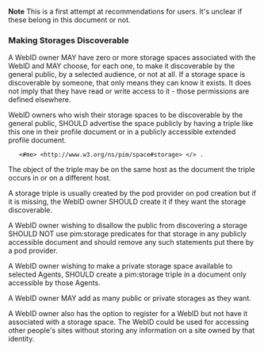 **Note** This is a first attempt at recommendations for users.  It's unclear if these belong in this document or not.

### Making Storages Discoverable

A WebID owner MAY have zero or more storage spaces associated with the WebID and MAY choose, for each one, to make it discoverable by the general public, by a selected audience, or not at all. If a storage space is discoverable by someone, that only means they can know it exists.  It does not imply that they have read or write access to it - those permissions are defined elsewhere.

WebID owners who wish their storage spaces to be discoverable by the general public, SHOULD advertise the space publicly by having a triple like this one in their profile document or in a publicly accessible extended profile document.
```
   <#me> <http://www.w3.org/ns/pim/space#storage> </> .
```
The object of the triple may be on the same host as the document the triple occurs in or on a different host.

A storage triple is usually created by the pod provider on pod creation but if it is missing, the WebID owner SHOULD create it if they want the storage discoverable.  

A WebID owner wishing to disallow the public from discovering a storage SHOULD NOT use pim:storage predicates for that storage in any publicly accessible document and should remove any such statements put there by a pod provider.  

A WebID owner wishing to make a private storage space available to selected Agents, SHOULD create a pim:storage triple in a document only accessible by those Agents.

A WebID owner MAY add as many public or private storages as they want.

A WebID owner also has the option to register for a WebID but not have it associated with a storage space.  The WebID could be used for accessing other people's sites without storing any information on a site owned by that identity.
